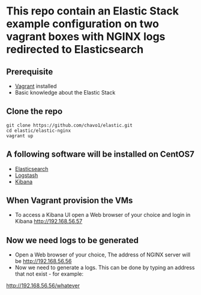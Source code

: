 # This repo contain an Elastic Stack example configuration on two vagrant boxes with NGINX logs redirected to Elasticsearch

## Prerequisite

- [Vagrant](https://www.vagrantup.com/) installed
- Basic knowledge about the Elastic Stack

## Clone the repo

```
git clone https://github.com/chavo1/elastic.git
cd elastic/elastic-nginx
vagrant up
```
## A following software will be installed on CentOS7 
- [Elasticsearch](https://www.elastic.co/products/elasticsearch)
- [Logstash](https://www.elastic.co/products/logstash)
- [Kibana](https://www.elastic.co/products/kibana)

## When Vagrant provision the VMs

- To access a Kibana UI open a Web browser of your choice and login in Kibana http://192.168.56.57

## Now we need logs to be generated

- Open a Web browser of your choice, The address of NGINX server will be http://192.168.56.56
- Now we need to generate a logs. This can be done by typing an address that not exist - for example:

http://192.168.56.56/whatever






